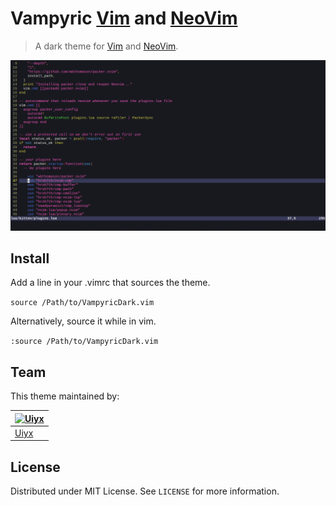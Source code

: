 # Vampyric [Vim](https://www.vim.org/) and [NeoVim](https://neovim.io/)

> A dark theme for [Vim](https://www.vim.org/) and [NeoVim](https://neovim.io/).

![Screenshot](./screenshot.png)

## Install

Add a line in your .vimrc that sources the theme.

`source /Path/to/VampyricDark.vim`

Alternatively, source it while in vim.

`:source /Path/to/VampyricDark.vim`

## Team

This theme maintained by:

[![Uiyx](https://github.com/Uiyx.png?size=100)](https://github.com/Uiyx) |
--- |
[Uiyx](https://github.com/Uiyx) |

## License

Distributed under MIT License. See `LICENSE` for more information.
